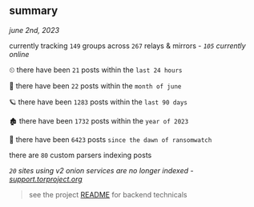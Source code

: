 
## summary
_june 2nd, 2023_

currently tracking `149` groups across `267` relays & mirrors - _`105` currently online_

⏲ there have been `21` posts within the `last 24 hours`

🦈 there have been `22` posts within the `month of june`

🪐 there have been `1283` posts within the `last 90 days`

🏚 there have been `1732` posts within the `year of 2023`

🦕 there have been `6423` posts `since the dawn of ransomwatch`

there are `80` custom parsers indexing posts

_`20` sites using v2 onion services are no longer indexed - [support.torproject.org](https://support.torproject.org/onionservices/v2-deprecation/)_

> see the project [README](https://github.com/joshhighet/ransomwatch#ransomwatch--) for backend technicals
